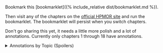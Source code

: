 Bookmark this [bookmarklet]({% include_relative dist/bookmarklet.md %}).

Then visit any of the chapters on the [official HPMOR site](http://www.hpmor.com/chapter/1) and run the bookmarklet.  The bookmarklet will persist when you switch chapters.

Don't go sharing this yet, it needs a little more polish and a lot of annotations.  Currently only chapters 1 through 18 have annotations.

<details markdown="1">
  <summary>Annotations by Topic (Spoilers)</summary>

  * [Phoenix](dist/phoenix)
</details>
